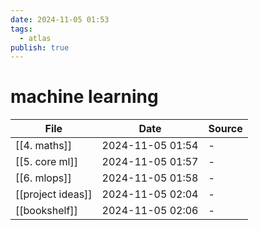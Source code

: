 ```yaml
---
date: 2024-11-05 01:53
tags:
  - atlas
publish: true
---
```

# machine learning

<!-- QueryToSerialize: TABLE date as "Date", sources as "Source" FROM "content/🥷🏽 jutsus" WHERE contains(tags, "machine-learning") -->
<!-- SerializedQuery: TABLE date as "Date", sources as "Source" FROM "content/🥷🏽 jutsus" WHERE contains(tags, "machine-learning") -->

| File                                                    | Date             | Source |
| ------------------------------------------------------- | ---------------- | ------ |
| [[4. maths]]           | 2024-11-05 01:54 | \-     |
| [[5. core ml]]       | 2024-11-05 01:57 | \-     |
| [[6. mlops]]           | 2024-11-05 01:58 | \-     |
| [[project ideas]] | 2024-11-05 02:04 | \-     |
| [[bookshelf]]         | 2024-11-05 02:06 | \-     |
<!-- SerializedQuery END -->
